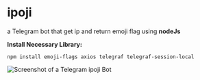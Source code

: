 # ipoji
a Telegram bot that get ip and return emoji flag using **nodeJs**

**Install Necessary Library:**
```
npm install emoji-flags axios telegraf telegraf-session-local
```
![Screenshot of a Telegram ipoji Bot]([https://myoctocat.com/assets/images/base-octocat.svg](https://github.com/omariscoming/ipoji/blob/main/Telegram%20Bot.png)https://github.com/omariscoming/ipoji/blob/main/Telegram%20Bot.png)
